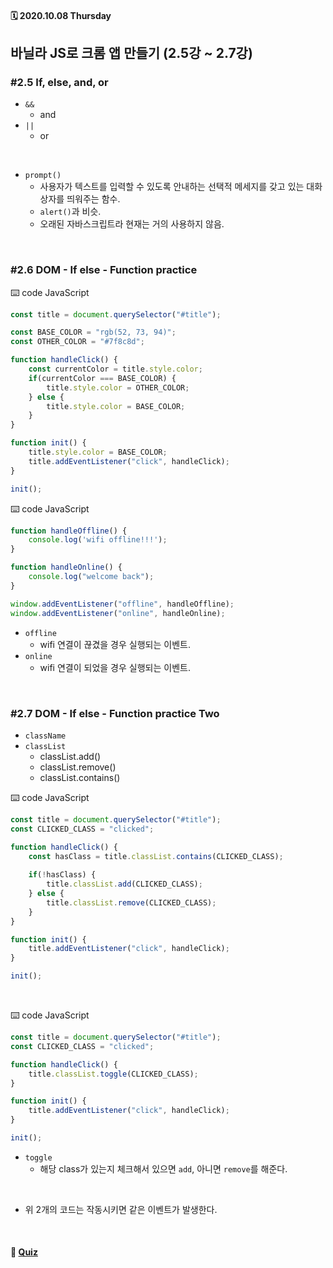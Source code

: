 #### 🗓 2020.10.08 Thursday

## 바닐라 JS로 크롬 앱 만들기 (2.5강 ~ 2.7강)

### #2.5 If, else, and, or
- `&&` 
  - and
- `||`
  - or

<br/>

- `prompt()`
  - 사용자가 텍스트를 입력할 수 있도록 안내하는 선택적 메세지를 갖고 있는 대화상자를 띄워주는 함수.
  - `alert()`과 비슷.
  - 오래된 자바스크립트라 현재는 거의 사용하지 않음.
  

<br/>

### #2.6 DOM - If else - Function practice
⌨️ code JavaScript
```javascript
const title = document.querySelector("#title");

const BASE_COLOR = "rgb(52, 73, 94)";
const OTHER_COLOR = "#7f8c8d";

function handleClick() {
    const currentColor = title.style.color;
    if(currentColor === BASE_COLOR) {
        title.style.color = OTHER_COLOR;
    } else {
        title.style.color = BASE_COLOR;
    }
}

function init() {
    title.style.color = BASE_COLOR;
    title.addEventListener("click", handleClick);
}

init();
```

⌨️ code JavaScript
```javascript
function handleOffline() {
    console.log('wifi offline!!!');
}

function handleOnline() {
    console.log("welcome back");
}

window.addEventListener("offline", handleOffline);
window.addEventListener("online", handleOnline);
```
- `offline` 
  - wifi 연결이 끊겼을 경우 실행되는 이벤트.
- `online`
  - wifi 연결이 되었을 경우 실행되는 이벤트.

<br/>

### #2.7 DOM - If else - Function practice Two
- `className`
- `classList`
  - classList.add()
  - classList.remove()
  - classList.contains()

⌨️ code JavaScript
```javascript
const title = document.querySelector("#title");
const CLICKED_CLASS = "clicked";

function handleClick() {
    const hasClass = title.classList.contains(CLICKED_CLASS);
    
    if(!hasClass) {
        title.classList.add(CLICKED_CLASS);
    } else {
        title.classList.remove(CLICKED_CLASS);
    }
}

function init() {
    title.addEventListener("click", handleClick);
}

init();
```
<br/>

⌨️ code JavaScript
```javascript
const title = document.querySelector("#title");
const CLICKED_CLASS = "clicked";

function handleClick() {
    title.classList.toggle(CLICKED_CLASS);
}

function init() {
    title.addEventListener("click", handleClick);
}

init();
```
- `toggle`
  - 해당 class가 있는지 체크해서 있으면 `add`, 아니면 `remove`를 해준다.
  
<br/>

- 위 2개의 코드는 작동시키면 같은 이벤트가 발생한다.

<br/>

#### 📝 [Quiz](https://github.com/EunJaePark/JSstudy/tree/main/vanillaJS_Challenge/Quiz/day4)




